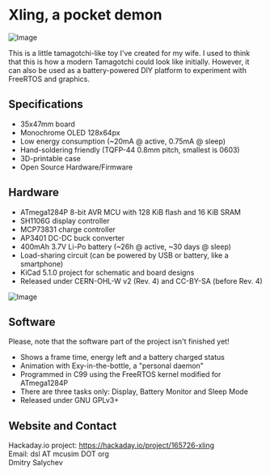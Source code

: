 # Xling, a pocket demon

![Image](Xling_v3.2.png)

This is a little tamagotchi-like toy I've created for my wife. I used to think
that this is how a modern Tamagotchi could look like initially. However, it can
also be used as a battery-powered DIY platform to experiment with FreeRTOS and
graphics.

## Specifications

  * 35x47mm board
  * Monochrome OLED 128x64px
  * Low energy consumption (~20mA @ active, 0.75mA @ sleep)
  * Hand-soldering friendly (TQFP-44 0.8mm pitch, smallest is 0603)
  * 3D-printable case
  * Open Source Hardware/Firmware

## Hardware

  * ATmega1284P 8-bit AVR MCU with 128 KiB flash and 16 KiB SRAM
  * SH1106G display controller
  * MCP73831 charge controller
  * AP3401 DC-DC buck converter
  * 400mAh 3.7V Li-Po battery (~26h @ active, ~30 days @ sleep)
  * Load-sharing circuit (can be powered by USB or battery, like a smartphone)
  * KiCad 5.1.0 project for schematic and board designs
  * Released under CERN-OHL-W v2 (Rev. 4) and CC-BY-SA (before Rev. 4)

![Image](hardware/output/Xling_v3.2_hw_bottom.png)

## Software

Please, note that the software part of the project isn't finished yet!

  * Shows a frame time, energy left and a battery charged status
  * Animation with Exy-in-the-bottle, a "personal daemon"
  * Programmed in C99 using the FreeRTOS kernel modified for ATmega1284P
  * There are three tasks only: Display, Battery Monitor and Sleep Mode
  * Released under GNU GPLv3+

## Website and Contact

Hackaday.io project: https://hackaday.io/project/165726-xling    
Email: dsl AT mcusim DOT org    
Dmitry Salychev
